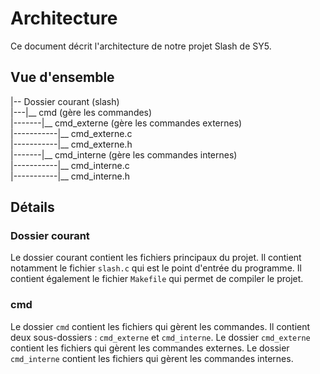 # Architecture

Ce document décrit l'architecture de notre projet Slash de SY5.

## Vue d'ensemble

|-- Dossier courant               (slash)  
|---|__ cmd                       (gère les commandes)  
|-------|__ cmd_externe           (gère les commandes externes)  
|-----------|__ cmd_externe.c  
|-----------|__ cmd_externe.h  
|-------|__ cmd_interne           (gère les commandes internes)  
|-----------|__ cmd_interne.c  
|-----------|__ cmd_interne.h  

## Détails



### Dossier courant

Le dossier courant contient les fichiers principaux du projet. Il contient notamment le fichier `slash.c` qui est le point d'entrée du programme. Il contient également le fichier `Makefile` qui permet de compiler le projet.

### cmd

Le dossier `cmd` contient les fichiers qui gèrent les commandes. Il contient deux sous-dossiers : `cmd_externe` et `cmd_interne`. Le dossier `cmd_externe` contient les fichiers qui gèrent les commandes externes. Le dossier `cmd_interne` contient les fichiers qui gèrent les commandes internes.
